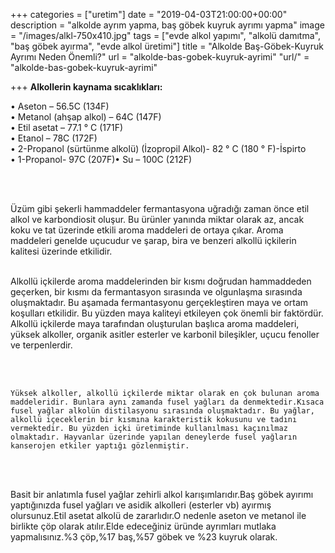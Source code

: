 +++
categories = ["uretim"]
date = "2019-04-03T21:00:00+00:00"
description = "alkolde ayrım yapma, baş göbek kuyruk ayrımı yapma"
image = "/images/alkl-750x410.jpg"
tags = ["evde alkol yapımı", "alkolü damıtma", "baş göbek ayırma", "evde alkol üretimi"]
title = "Alkolde Baş-Göbek-Kuyruk Ayrımı Neden Önemli?"
url = "alkolde-bas-gobek-kuyruk-ayrimi"
"url/" = "alkolde-bas-gobek-kuyruk-ayrimi"

+++
**Alkollerin kaynama sıcaklıkları:**

  
• Aseton – 56.5C (134F)  
• Metanol (ahşap alkol) – 64C (147F)  
• Etil asetat – 77.1 ° C (171F)  
• Etanol – 78C (172F)  
• 2-Propanol (sürtünme alkolü) (İzopropil Alkol)- 82 ° C (180 ° F)-İspirto  
• 1-Propanol- 97C (207F)• Su – 100C (212F)

<br><br>

   Üzüm gibi şekerli hammaddeler fermantasyona uğradığı zaman önce etil alkol ve karbondiosit oluşur. Bu ürünler yanında miktar olarak az, ancak koku ve tat üzerinde etkili aroma maddeleri de ortaya çıkar. Aroma maddeleri genelde uçucudur ve şarap, bira ve benzeri alkollü içkilerin kalitesi üzerinde etkilidir.<br><br>

   Alkollü içkilerde aroma maddelerinden bir kısmı doğrudan hammaddeden geçerken, bir kısmı da fermantasyon sırasında ve olgunlaşma sırasında oluşmaktadır. Bu aşamada fermantasyonu gerçekleştiren maya ve ortam koşulları etkilidir. Bu yüzden maya kaliteyi etkileyen çok önemli bir faktördür. Alkollü içkilerde maya tarafından oluşturulan başlıca aroma maddeleri, yüksek alkoller, organik asitler esterler ve karbonil bileşikler, uçucu fenoller ve terpenlerdir.

<br><br>

    Yüksek alkoller, alkollü içkilerde miktar olarak en çok bulunan aroma maddeleridir. Bunlara aynı zamanda fusel yağları da denmektedir.Kısaca fusel yağlar alkolün distilasyonu sırasında oluşmaktadır. Bu yağlar, alkollü içeceklerin bir kısmına karakteristik kokusunu ve tadını vermektedir. Bu yüzden içki üretiminde kullanılması kaçınılmaz olmaktadır. Hayvanlar üzerinde yapılan deneylerde fusel yağların kanserojen etkiler yaptığı gözlenmiştir.

<br><br>

   Basit bir anlatımla fusel yağlar zehirli alkol karışımlarıdır.Baş göbek ayırımı yaptığınızda fusel yağları ve asidik alkolleri (esterler vb) ayırmış olursunuz.Etil asetat alkolü de zararlıdır.O nedenle aseton ve metanol ile birlikte çöp olarak atılır.Elde edeceğiniz üründe ayrımları mutlaka yapmalısınız.%3 çöp,%17 baş,%57 göbek ve %23 kuyruk olarak.<br><br>